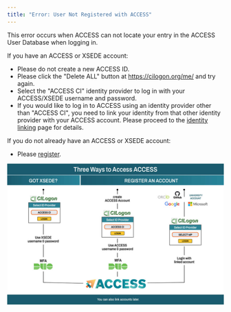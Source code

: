 ```yaml
---
title: "Error: User Not Registered with ACCESS"
---
```


This error occurs when ACCESS can not locate your entry in the ACCESS User Database when logging in.

If you have an ACCESS or XSEDE account:
* Please do not create a new ACCESS ID.
* Please click the "Delete ALL" button at <https://cilogon.org/me/> and try again.
* Select the "ACCESS CI" identity provider to log in with your ACCESS/XSEDE username and password.
* If you would like to log in to ACCESS using an identity provider other than "ACCESS CI", you need to link your identity from that other identity provider with your ACCESS account. Please proceed to the [identity linking](/id-linking) page for details.

If you do not already have an ACCESS or XSEDE account:
* Please [register](/new-user).

![If you have XSEDE credentials and you are trying to log in to an ACCESS site, please choose ACCESS CI as your identity provider, and use your XSEDE credentials to log in.](/access-login-infographic.jpg)
